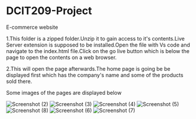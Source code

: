 # DCIT209-Project
E-commerce website

1.This folder is a zipped folder.Unzip it to gain access to it's contents.Live Server extension is supposed to be installed.Open the file with Vs code and navigate to the index.html file.Click on the go live button which is below the page to open the contents on a web browser.

2.This will open the page afterwards.The home page is going be be displayed first which has the company's name and some of the products sold there.

Some images of the pages are displayed below

![Screenshot (2)](https://github.com/user-attachments/assets/4d6a8ecb-472a-4d0b-9dda-0e48a38ba3ec)
![Screenshot (3)](https://github.com/user-attachments/assets/e0cade87-2321-44e2-a8ad-f48e9e51fac6)
![Screenshot (4)](https://github.com/user-attachments/assets/d43f502b-5ea1-475e-995f-ecd0343761ac)
![Screenshot (5)](https://github.com/user-attachments/assets/7ca1c3d8-83ce-4ae4-b669-62e5f3064766)
![Screenshot (8)](https://github.com/user-attachments/assets/717393cb-c987-46ed-bf61-68422e58dbf8)
![Screenshot (6)](https://github.com/user-attachments/assets/2f9f8238-6feb-46a2-a813-754d93807eef)
![Screenshot (7)](https://github.com/user-attachments/assets/9aa29022-52e1-460d-a079-31e19b12ca8c)



